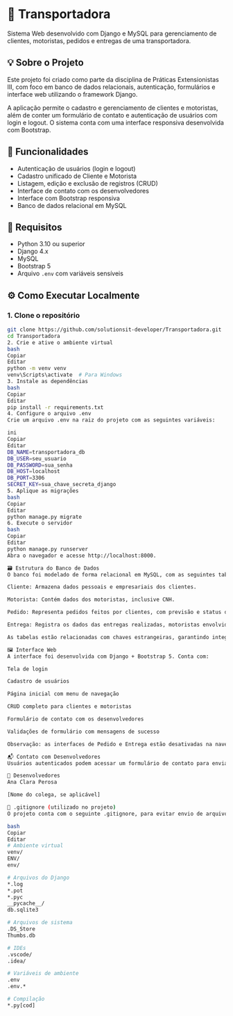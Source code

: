 # 🚛 Transportadora

Sistema Web desenvolvido com Django e MySQL para gerenciamento de clientes, motoristas, pedidos e entregas de uma transportadora.

## 💡 Sobre o Projeto

Este projeto foi criado como parte da disciplina de Práticas Extensionistas III, com foco em banco de dados relacionais, autenticação, formulários e interface web utilizando o framework Django.

A aplicação permite o cadastro e gerenciamento de clientes e motoristas, além de conter um formulário de contato e autenticação de usuários com login e logout. O sistema conta com uma interface responsiva desenvolvida com Bootstrap.

## 🔐 Funcionalidades

- Autenticação de usuários (login e logout)
- Cadastro unificado de Cliente e Motorista
- Listagem, edição e exclusão de registros (CRUD)
- Interface de contato com os desenvolvedores
- Interface com Bootstrap responsiva
- Banco de dados relacional em MySQL

## 🧰 Requisitos

- Python 3.10 ou superior
- Django 4.x
- MySQL
- Bootstrap 5
- Arquivo `.env` com variáveis sensíveis

## ⚙️ Como Executar Localmente

### 1. Clone o repositório

```bash
git clone https://github.com/solutionsit-developer/Transportadora.git
cd Transportadora
2. Crie e ative o ambiente virtual
bash
Copiar
Editar
python -m venv venv
venv\Scripts\activate  # Para Windows
3. Instale as dependências
bash
Copiar
Editar
pip install -r requirements.txt
4. Configure o arquivo .env
Crie um arquivo .env na raiz do projeto com as seguintes variáveis:

ini
Copiar
Editar
DB_NAME=transportadora_db
DB_USER=seu_usuario
DB_PASSWORD=sua_senha
DB_HOST=localhost
DB_PORT=3306
SECRET_KEY=sua_chave_secreta_django
5. Aplique as migrações
bash
Copiar
Editar
python manage.py migrate
6. Execute o servidor
bash
Copiar
Editar
python manage.py runserver
Abra o navegador e acesse http://localhost:8000.

🗃️ Estrutura do Banco de Dados
O banco foi modelado de forma relacional em MySQL, com as seguintes tabelas:

Cliente: Armazena dados pessoais e empresariais dos clientes.

Motorista: Contém dados dos motoristas, inclusive CNH.

Pedido: Representa pedidos feitos por clientes, com previsão e status de entrega.

Entrega: Registra os dados das entregas realizadas, motoristas envolvidos e CT-e.

As tabelas estão relacionadas com chaves estrangeiras, garantindo integridade referencial. O banco foi criado no MySQL Workbench e testado com dados de exemplo.

🖼️ Interface Web
A interface foi desenvolvida com Django + Bootstrap 5. Conta com:

Tela de login

Cadastro de usuários

Página inicial com menu de navegação

CRUD completo para clientes e motoristas

Formulário de contato com os desenvolvedores

Validações de formulário com mensagens de sucesso

Observação: as interfaces de Pedido e Entrega estão desativadas na navegação, pois ainda não foram implementadas.

📬 Contato com Desenvolvedores
Usuários autenticados podem acessar um formulário de contato para enviar mensagens diretamente à equipe de desenvolvimento. Após o envio, uma mensagem de sucesso é exibida e o usuário é redirecionado para a página inicial.

👥 Desenvolvedores
Ana Clara Perosa

[Nome do colega, se aplicável]

📄 .gitignore (utilizado no projeto)
O projeto conta com o seguinte .gitignore, para evitar envio de arquivos sensíveis ou desnecessários ao repositório:

bash
Copiar
Editar
# Ambiente virtual
venv/
ENV/
env/

# Arquivos do Django
*.log
*.pot
*.pyc
__pycache__/
db.sqlite3

# Arquivos de sistema
.DS_Store
Thumbs.db

# IDEs
.vscode/
.idea/

# Variáveis de ambiente
.env
.env.*

# Compilação
*.py[cod]
